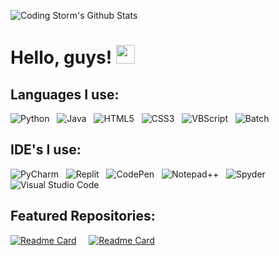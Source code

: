 ![Coding Storm's Github Stats](https://github-readme-stats.vercel.app/api?username=Coding-Storm-Official&bg_color=30,ed1c24,00aeef&title_color=fff&text_color=fff)

# Hello, guys! <img src="https://raw.githubusercontent.com/MartinHeinz/MartinHeinz/master/wave.gif" width="30px">
## Languages I use:
![Python](https://img.shields.io/badge/python-3670A0?style=for-the-badge&logo=python&logoColor=ffdd54) &nbsp; ![Java](https://camo.githubusercontent.com/6cbecd63a9a8f83ee186885c446938820ffa8304942a284ee6e1e2acb2bfd822/68747470733a2f2f696d672e736869656c64732e696f2f62616467652f6a6176612d2532334544384230302e7376673f7374796c653d666f722d7468652d6261646765266c6f676f3d6a617661266c6f676f436f6c6f723d7768697465) &nbsp; ![HTML5](https://img.shields.io/badge/html5-%23E34F26.svg?style=for-the-badge&logo=html5&logoColor=white) &nbsp; ![CSS3](https://img.shields.io/badge/css3-%231572B6.svg?style=for-the-badge&logo=css3&logoColor=white) &nbsp; ![VBScript](https://img.shields.io/badge/-VBSCRIPT-green?style=for-the-badge&logo=Microsoft) &nbsp; ![Batch](https://img.shields.io/badge/-Batch-red?style=for-the-badge&logo=Windows)

## IDE's I use:
![PyCharm](https://img.shields.io/badge/pycharm-143?style=for-the-badge&logo=pycharm&logoColor=black&color=black&labelColor=green) &nbsp; ![Replit](https://img.shields.io/badge/Replit-DD1200?style=for-the-badge&logo=Replit&logoColor=white) &nbsp; ![CodePen](https://img.shields.io/badge/CodePen-white?style=for-the-badge&logo=codepen&logoColor=black) &nbsp; ![Notepad++](https://img.shields.io/badge/Notepad++-90E59A.svg?style=for-the-badge&logo=notepad%2b%2b&logoColor=black) &nbsp; ![Spyder](https://img.shields.io/badge/Spyder-838485?style=for-the-badge&logo=spyder%20ide&logoColor=maroon) &nbsp; ![Visual Studio Code](https://img.shields.io/badge/Visual%20Studio%20Code-0078d7.svg?style=for-the-badge&logo=visual-studio-code&logoColor=white) 

## Featured Repositories:
[![Readme Card](https://github-readme-stats.vercel.app/api/pin/?username=A1PHA-Official&theme=blue-green&repo=Thunder-VPN)](https://github.com/Coding-Storm/Text-Sentimetal-Analysis)
&nbsp; &nbsp;
[![Readme Card](https://github-readme-stats.vercel.app/api/pin/?username=A1PHA-Official&theme=blue-green&repo=Thunder-Port-Scanner)](https://github.com/Coding-Storm/Thunder-Port-Scanner)
